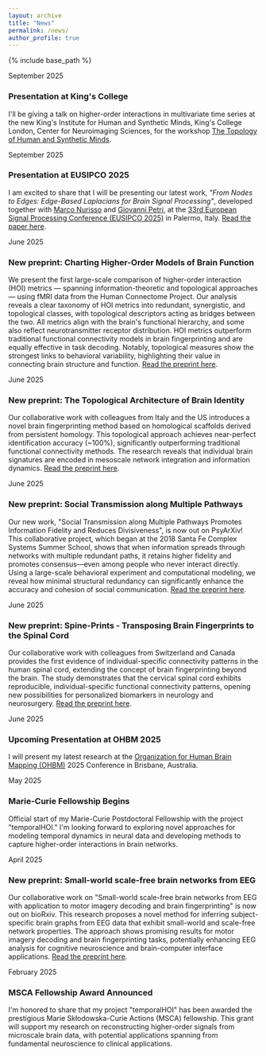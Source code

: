 ```yaml
---
layout: archive
title: "News"
permalink: /news/
author_profile: true
---
```


{% include base_path %}


<div class="news-item">
  <p class="date">September 2025</p>
  <h3>Presentation at King's College</h3>
  <p>
    I'll be giving a talk on higher-order interactions in multivariate time series at the new King's Institute for Human and Synthetic Minds, King's College London, Center for Neuroimaging Sciences, for the workshop
    <a href="https://lordgrilo.github.io/topology-natural-synthetic-minds/" target="_blank">The Topology of Human and Synthetic Minds</a>.
  </p>
</div>


<div class="news-item">
  <p class="date">September 2025</p>
  <h3>Presentation at EUSIPCO 2025</h3>
  <p>
    I am excited to share that I will be presenting our latest work, 
    <em>"From Nodes to Edges: Edge-Based Laplacians for Brain Signal Processing"</em>, 
    developed together with 
    <a href="https://scholar.google.com/citations?user=vAaWpu8AAAAJ&hl=it" target="_blank">Marco Nurisso</a> 
    and <a href="https://lordgrilo.github.io/" target="_blank">Giovanni Petri</a>, 
    at the <a href="https://eusipco2025.org/" target="_blank">33rd European Signal Processing Conference (EUSIPCO 2025)</a> 
    in Palermo, Italy. <a href="https://eusipco2025.org/wp-content/uploads/pdfs/0001084.pdf" target="_blank">Read the paper here</a>.
  </p>
</div>

<div class="news-item">
  <p class="date">June 2025</p>
  <h3>New preprint: Charting Higher-Order Models of Brain Function</h3>
  <p>We present the first large-scale comparison of higher-order interaction (HOI) metrics — spanning information-theoretic and topological approaches — using fMRI data from the Human Connectome Project. Our analysis reveals a clear taxonomy of HOI metrics into redundant, synergistic, and topological classes, with topological descriptors acting as bridges between the two. All metrics align with the brain's functional hierarchy, and some also reflect neurotransmitter receptor distribution. HOI metrics outperform traditional functional connectivity models in brain fingerprinting and are equally effective in task decoding. Notably, topological measures show the strongest links to behavioral variability, highlighting their value in connecting brain structure and function. <a href="https://www.biorxiv.org/content/10.1101/2025.06.24.661306v1" target="_blank">Read the preprint here</a>.</p>
</div>

<div class="news-item">
  <p class="date">June 2025</p>
  <h3>New preprint: The Topological Architecture of Brain Identity</h3>
  <p>Our collaborative work with colleagues from Italy and the US introduces a novel brain fingerprinting method based on homological scaffolds derived from persistent homology. This topological approach achieves near-perfect identification accuracy (~100%), significantly outperforming traditional functional connectivity methods. The research reveals that individual brain signatures are encoded in mesoscale network integration and information dynamics. <a href="https://www.biorxiv.org/content/early/2025/06/21/2025.06.20.660792.full.pdf" target="_blank">Read the preprint here</a>.</p>
</div>

<div class="news-item">
  <p class="date">June 2025</p>
  <h3>New preprint: Social Transmission along Multiple Pathways</h3>
  <p>Our new work, "Social Transmission along Multiple Pathways Promotes Information Fidelity and Reduces Divisiveness", is now out on PsyArXiv! This collaborative project, which began at the 2018 Santa Fe Complex Systems Summer School, shows that when information spreads through networks with multiple redundant paths, it retains higher fidelity and promotes consensus—even among people who never interact directly. Using a large-scale behavioral experiment and computational modeling, we reveal how minimal structural redundancy can significantly enhance the accuracy and cohesion of social communication. <a href="https://osf.io/dg8zj_v1" target="_blank">Read the preprint here</a>.</p>
</div>

<div class="news-item">
  <p class="date">June 2025</p>
  <h3>New preprint: Spine-Prints - Transposing Brain Fingerprints to the Spinal Cord</h3>
  <p>Our collaborative work with colleagues from Switzerland and Canada provides the first evidence of individual-specific connectivity patterns in the human spinal cord, extending the concept of brain fingerprinting beyond the brain. The study demonstrates that the cervical spinal cord exhibits reproducible, individual-specific functional connectivity patterns, opening new possibilities for personalized biomarkers in neurology and neurosurgery. <a href="https://www.biorxiv.org/content/early/2025/06/02/2025.05.30.656545.full.pdf" target="_blank">Read the preprint here</a>.</p>
</div>

<div class="news-item">
  <p class="date">June 2025</p>
  <h3>Upcoming Presentation at OHBM 2025</h3>
  <p>I will present my latest research at the <a href="https://www.humanbrainmapping.org/" target="_blank">Organization for Human Brain Mapping (OHBM)</a> 2025 Conference in Brisbane, Australia.</p>
</div>

<div class="news-item">
  <p class="date">May 2025</p>
  <h3>Marie-Curie Fellowship Begins</h3>
  <p>Official start of my Marie-Curie Postdoctoral Fellowship with the project "temporalHOI." I'm looking forward to exploring novel approaches for modeling temporal dynamics in neural data and developing methods to capture higher-order interactions in brain networks.</p>
</div>

<div class="news-item">
  <p class="date">April 2025</p>
  <h3>New preprint: Small-world scale-free brain networks from EEG</h3>
  <p>Our collaborative work on "Small-world scale-free brain networks from EEG with application to motor imagery decoding and brain fingerprinting" is now out on bioRxiv. This research proposes a novel method for inferring subject-specific brain graphs from EEG data that exhibit small-world and scale-free network properties. The approach shows promising results for motor imagery decoding and brain fingerprinting tasks, potentially enhancing EEG analysis for cognitive neuroscience and brain-computer interface applications. <a href="https://www.biorxiv.org/content/early/2025/05/28/2025.04.17.649421.full.pdf" target="_blank">Read the preprint here</a>.</p>
</div>

<div class="news-item">
  <p class="date">February 2025</p>
  <h3>MSCA Fellowship Award Announced</h3>
  <p>I'm honored to share that my project "temporalHOI" has been awarded the prestigious Marie Skłodowska-Curie Actions (MSCA) fellowship. This grant will support my research on reconstructing higher-order signals from microscale brain data, with potential applications spanning from fundamental neuroscience to clinical applications.</p>
</div>
